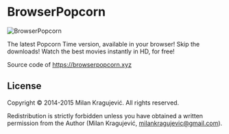 # BrowserPopcorn

![BrowserPopcorn](https://browserpopcorn.xyz/assets/cover.jpg)

The latest Popcorn Time version, available in your browser! Skip the downloads! Watch the best movies instantly in HD, for free!

Source code of https://browserpopcorn.xyz

## License
Copyright &copy; 2014-2015 Milan Kragujević. All rights reserved. 

Redistribution is strictly forbidden unless you have obtained a written permission from the Author (Milan Kragujević, milankragujevic@gmail.com).